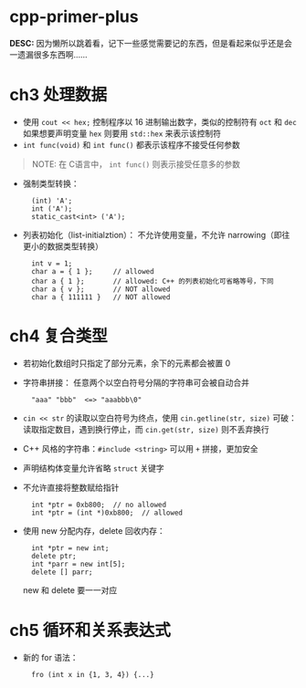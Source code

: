 cpp-primer-plus
====
**DESC:** 因为懒所以跳着看，记下一些感觉需要记的东西，但是看起来似乎还是会一遗漏很多东西啊……

# ch3 处理数据
* 使用 `cout << hex;` 控制程序以 16 进制输出数字，类似的控制符有 `oct` 和 `dec`
如果想要声明变量 `hex` 则要用 `std::hex` 来表示该控制符
* `int func(void)` 和 `int func()` 都表示该程序不接受任何参数
> NOTE: 在 C语言中， `int func()` 则表示接受任意多的参数

* 强制类型转换：

        (int) 'A';
        int ('A');
        static_cast<int> ('A');

* 列表初始化（list-initialztion）： 不允许使用变量，不允许 narrowing（即往更小的数据类型转换）

        int v = 1;
        char a = { 1 };     // allowed
        char a { 1 };       // allowed: C++ 的列表初始化可省略等号，下同
        char a { v };       // NOT allowed
        char a { 111111 }   // NOT allowed

# ch4 复合类型
* 若初始化数组时只指定了部分元素，余下的元素都会被置 0
* 字符串拼接： 任意两个以空白符号分隔的字符串可会被自动合并

        "aaa" "bbb"  <=> "aaabbb\0"

* `cin << str` 的读取以空白符号为终点，使用 `cin.getline(str, size)` 可破：读取指定数目，遇到换行停止，而 `cin.get(str, size)` 则不丢弃换行
* C++ 风格的字符串：`#include <string>` 可以用 `+` 拼接，更加安全
* 声明结构体变量允许省略 `struct` 关键字
* 不允许直接将整数赋给指针

        int *ptr = 0xb800;  // no allowed
        int *ptr = (int *)0xb800;  // allowed

* 使用 new 分配内存，delete 回收内存：

        int *ptr = new int;
        delete ptr;
        int *parr = new int[5];
        delete [] parr;

    new 和 delete 要一一对应

# ch5 循环和关系表达式
* 新的 for 语法：

        fro (int x in {1, 3, 4}) {...}
